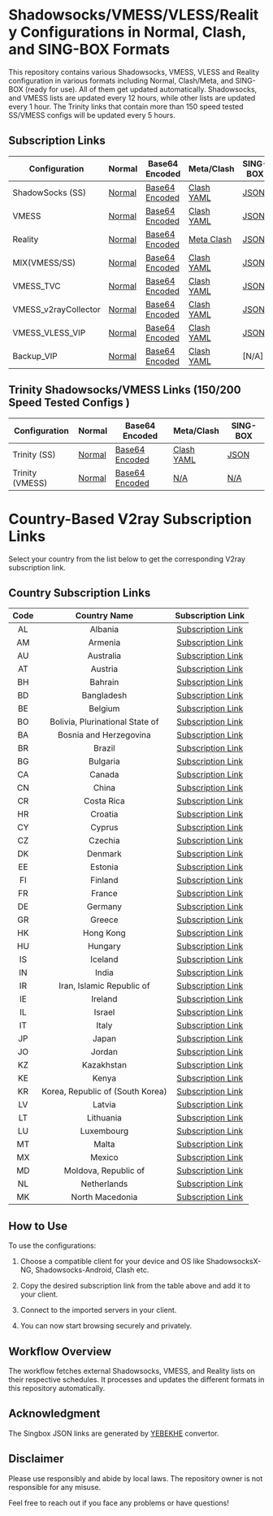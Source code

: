 # Shadowsocks/VMESS/VLESS/Reality Configurations in Normal, Clash, and SING-BOX Formats

This repository contains various Shadowsocks, VMESS, VLESS and Reality configuration in various formats including Normal, Clash/Meta, and SING-BOX (ready for use). All of them get updated automatically. Shadowsocks,  and VMESS lists are updated every 12 hours, while other lists are updated every 1 hour. The Trinity links that contain more than 150 speed tested SS/VMESS configs will be updated every 5 hours. 
## Subscription Links

| Configuration | Normal | Base64 Encoded | Meta/Clash | SING-BOX |
|-|-|-|-|-|  
| ShadowSocks (SS) | [Normal](https://raw.githubusercontent.com/lagzian/SS-Collector/main/shadowsockes.txt) | [Base64 Encoded](https://raw.githubusercontent.com/lagzian/SS-Collector/main/SS_B64.txt) | [Clash YAML](https://raw.githubusercontent.com/lagzian/SS-Collector/main/ss_clash.yaml) | [JSON](https://raw.githubusercontent.com/lagzian/SS-Collector/main/ss_singbox.json) |
| VMESS | [Normal](https://raw.githubusercontent.com/lagzian/SS-Collector/main/vmess.txt) | [Base64 Encoded](https://raw.githubusercontent.com/lagzian/SS-Collector/main/vmess_B64.txt) | [Clash YAML](https://raw.githubusercontent.com/lagzian/SS-Collector/main/vmess_clash.yaml) | [JSON](https://raw.githubusercontent.com/lagzian/SS-Collector/main/vmess_singbox.json) |
| Reality | [Normal](https://raw.githubusercontent.com/lagzian/SS-Collector/main/reality.txt) | [Base64 Encoded](https://raw.githubusercontent.com/lagzian/SS-Collector/main/reality_B64.txt) | [Meta Clash](https://raw.githubusercontent.com/lagzian/SS-Collector/main/reality_clash.yaml) |[JSON](https://raw.githubusercontent.com/lagzian/TelegramV2rayCollector/main/singbox/sfasfi/reality.json) |
| MIX(VMESS/SS) | [Normal](https://raw.githubusercontent.com/lagzian/SS-Collector/main/mix.txt) | [Base64 Encoded](https://raw.githubusercontent.com/lagzian/SS-Collector/main/mix_B64.txt) | [Clash YAML](https://raw.githubusercontent.com/lagzian/SS-Collector/main/mix_clash.yaml) |[JSON](https://raw.githubusercontent.com/lagzian/SS-Collector/main/mix_singbox.json) |
| VMESS_TVC | [Normal](https://raw.githubusercontent.com/lagzian/SS-Collector/main/vmess_tvc.txt) | [Base64 Encoded](https://raw.githubusercontent.com/lagzian/SS-Collector/main/vmess_B64_tvc.txt) | [Clash YAML](https://raw.githubusercontent.com/lagzian/SS-Collector/main/vmess_tvc_clash.yaml) |[JSON](https://raw.githubusercontent.com/lagzian/SS-Collector/main/vmess_tvc_singbox.json) |
| VMESS_v2rayCollector | [Normal](https://raw.githubusercontent.com/lagzian/SS-Collector/main/vmess_ye.txt) | [Base64 Encoded](https://raw.githubusercontent.com/lagzian/SS-Collector/main/vmess_B64_ye.txt) | [Clash YAML](https://raw.githubusercontent.com/lagzian/SS-Collector/main/vmess_ye_clash.yaml) |[JSON](https://raw.githubusercontent.com/lagzian/SS-Collector/main/vmess_ye_singbox.json) |
| VMESS_VLESS_VIP | [Normal](https://raw.githubusercontent.com/lagzian/SS-Collector/main/vmess_vless.txt) | [Base64 Encoded](https://raw.githubusercontent.com/lagzian/SS-Collector/main/vmess_vless_B64.txt) | [Clash YAML](https://raw.githubusercontent.com/lagzian/SS-Collector/main/vmess_vless_clash.yaml) |[JSON](https://raw.githubusercontent.com/lagzian/SS-Collector/main/vmess_vless_singbox.json) |
| Backup_VIP | [Normal](https://raw.githubusercontent.com/lagzian/SS-Collector/main/backup.txt) | [Base64 Encoded](https://raw.githubusercontent.com/lagzian/SS-Collector/main/backup_B64.txt) | [Clash YAML](https://raw.githubusercontent.com/lagzian/SS-Collector/main/backup_clash.yaml) |[N/A] |



## Trinity Shadowsocks/VMESS Links (150/200 Speed Tested Configs )

| Configuration | Normal | Base64 Encoded | Meta/Clash | SING-BOX |
|-|-|-|-|-|  
| Trinity (SS) | [Normal](https://raw.githubusercontent.com/lagzian/SS-Collector/main/SS/Trinity.txt) | [Base64 Encoded](https://raw.githubusercontent.com/lagzian/SS-Collector/main/SS/Trinity) | [Clash YAML](https://raw.githubusercontent.com/lagzian/SS-Collector/main/SS/trinity_clash.yaml) | [JSON](https://raw.githubusercontent.com/lagzian/SS-Collector/main/SS/trinity_singbox.json) |
| Trinity (VMESS) | [Normal](https://raw.githubusercontent.com/lagzian/SS-Collector/main/SS/VM_Trinity.txt) | [Base64 Encoded](https://raw.githubusercontent.com/lagzian/SS-Collector/main/SS/VM_Trinity) | [N/A](N/A) | [N/A](N/A) |
# Country-Based V2ray Subscription Links

Select your country from the list below to get the corresponding V2ray subscription link.

## Country Subscription Links

| **Code** | **Country Name** | **Subscription Link** |
|:---:|:---:|:---:|
| AL | Albania | [Subscription Link](https://raw.githubusercontent.com/lagzian/new-configs-collector/main/countries/al/mixed) |
| AM | Armenia | [Subscription Link](https://raw.githubusercontent.com/lagzian/new-configs-collector/main/countries/am/mixed) |
| AU | Australia | [Subscription Link](https://raw.githubusercontent.com/lagzian/new-configs-collector/main/countries/au/mixed) |
| AT | Austria | [Subscription Link](https://raw.githubusercontent.com/lagzian/new-configs-collector/main/countries/at/mixed) |
| BH | Bahrain | [Subscription Link](https://raw.githubusercontent.com/lagzian/new-configs-collector/main/countries/bh/mixed) |
| BD | Bangladesh | [Subscription Link](https://raw.githubusercontent.com/lagzian/new-configs-collector/main/countries/bd/mixed) |
| BE | Belgium | [Subscription Link](https://raw.githubusercontent.com/lagzian/new-configs-collector/main/countries/be/mixed) |
| BO | Bolivia, Plurinational State of | [Subscription Link](https://raw.githubusercontent.com/lagzian/new-configs-collector/main/countries/bo/mixed) |
| BA | Bosnia and Herzegovina | [Subscription Link](https://raw.githubusercontent.com/lagzian/new-configs-collector/main/countries/ba/mixed) |
| BR | Brazil | [Subscription Link](https://raw.githubusercontent.com/lagzian/new-configs-collector/main/countries/br/mixed) |
| BG | Bulgaria | [Subscription Link](https://raw.githubusercontent.com/lagzian/new-configs-collector/main/countries/bg/mixed) |
| CA | Canada | [Subscription Link](https://raw.githubusercontent.com/lagzian/new-configs-collector/main/countries/ca/mixed) |
| CN | China | [Subscription Link](https://raw.githubusercontent.com/lagzian/new-configs-collector/main/countries/cn/mixed) |
| CR | Costa Rica | [Subscription Link](https://raw.githubusercontent.com/lagzian/new-configs-collector/main/countries/cr/mixed) |
| HR | Croatia | [Subscription Link](https://raw.githubusercontent.com/lagzian/new-configs-collector/main/countries/hr/mixed) |
| CY | Cyprus | [Subscription Link](https://raw.githubusercontent.com/lagzian/new-configs-collector/main/countries/cy/mixed) |
| CZ | Czechia | [Subscription Link](https://raw.githubusercontent.com/lagzian/new-configs-collector/main/countries/cz/mixed) |
| DK | Denmark | [Subscription Link](https://raw.githubusercontent.com/lagzian/new-configs-collector/main/countries/dk/mixed) |
| EE | Estonia | [Subscription Link](https://raw.githubusercontent.com/lagzian/new-configs-collector/main/countries/ee/mixed) |
| FI | Finland | [Subscription Link](https://raw.githubusercontent.com/lagzian/new-configs-collector/main/countries/fi/mixed) |
| FR | France | [Subscription Link](https://raw.githubusercontent.com/lagzian/new-configs-collector/main/countries/fr/mixed) |
| DE | Germany | [Subscription Link](https://raw.githubusercontent.com/lagzian/new-configs-collector/main/countries/de/mixed) |
| GR | Greece | [Subscription Link](https://raw.githubusercontent.com/lagzian/new-configs-collector/main/countries/gr/mixed) |
| HK | Hong Kong | [Subscription Link](https://raw.githubusercontent.com/lagzian/new-configs-collector/main/countries/hk/mixed) |
| HU | Hungary | [Subscription Link](https://raw.githubusercontent.com/lagzian/new-configs-collector/main/countries/hu/mixed) |
| IS | Iceland | [Subscription Link](https://raw.githubusercontent.com/lagzian/new-configs-collector/main/countries/is/mixed) |
| IN | India | [Subscription Link](https://raw.githubusercontent.com/lagzian/new-configs-collector/main/countries/in/mixed) |
| IR | Iran, Islamic Republic of | [Subscription Link](https://raw.githubusercontent.com/lagzian/new-configs-collector/main/countries/ir/mixed) |
| IE | Ireland | [Subscription Link](https://raw.githubusercontent.com/lagzian/new-configs-collector/main/countries/ie/mixed) |
| IL | Israel | [Subscription Link](https://raw.githubusercontent.com/lagzian/new-configs-collector/main/countries/il/mixed) |
| IT | Italy | [Subscription Link](https://raw.githubusercontent.com/lagzian/new-configs-collector/main/countries/it/mixed) |
| JP | Japan | [Subscription Link](https://raw.githubusercontent.com/lagzian/new-configs-collector/main/countries/jp/mixed) |
| JO | Jordan | [Subscription Link](https://raw.githubusercontent.com/lagzian/new-configs-collector/main/countries/jo/mixed) |
| KZ | Kazakhstan | [Subscription Link](https://raw.githubusercontent.com/lagzian/new-configs-collector/main/countries/kz/mixed) |
| KE | Kenya | [Subscription Link](https://raw.githubusercontent.com/lagzian/new-configs-collector/main/countries/ke/mixed) |
| KR 	| Korea, Republic of  (South Korea)| [Subscription Link](https://raw.githubusercontent.com/lagzian/new-configs-collector/main/countries/kr/mixed) 	|
| LV 	| Latvia 	| 	[Subscription Link](https://raw.githubusercontent.com/lagzian/new-configs-collector/main/countries/lv/mixed) 	|
| LT 	| Lithuania 	| 	[Subscription Link](https://raw.githubusercontent.com/lagzian/new-configs-collector/main/countries/lt/mixed) 	|
| LU 	| Luxembourg 	| 	[Subscription Link](https://raw.githubusercontent.com/lagzian/new-configs-collector/main/countries/lu/mixed) 	|
| MT 	| Malta 	| 	[Subscription Link](https://raw.githubusercontent.com/lagzian/new-configs-collector/main/countries/mt/mixed) 	|
| MX 	| Mexico 	| 	[Subscription Link](https://raw.githubusercontent.com/lagzian/new-configs-collector/main/countries/mx/mixed) 	|
| MD 	| Moldova, Republic of 	| 	[Subscription Link](https://raw.githubusercontent.com/lagzian/new-configs-collector/main/countries/md/mixed) 	|
| NL 	| Netherlands 	| 	[Subscription Link](https://raw.githubusercontent.com/lagzian/new-configs-collector/main/countries/nl/mixed)  	|
| MK 	| North Macedonia  	|  	[Subscription Link](https://raw.githubusercontent.com/lagzian/new-configs-collector/main/countries/mk/mixe)  	|


## How to Use

To use the configurations:

1. Choose a compatible client for your device and OS like ShadowsocksX-NG, Shadowsocks-Android, Clash etc.

2. Copy the desired subscription link from the table above and add it to your client.

3. Connect to the imported servers in your client.

4. You can now start browsing securely and privately.

## Workflow Overview

The workflow fetches external Shadowsocks, VMESS, and Reality lists on their respective schedules. It processes and updates the different formats in this repository automatically.

## Acknowledgment

The Singbox JSON links are generated by [YEBEKHE](https://t.me/ItsMeYeBeKhe) convertor.

## Disclaimer

Please use responsibly and abide by local laws. The repository owner is not responsible for any misuse.

Feel free to reach out if you face any problems or have questions!
